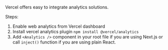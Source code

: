 Vercel offers easy to integrate analytics solutions.

Steps:

1. Enable web analytics from Vercel dashboard
2. Install vercel analytics plugin `npm install @vercel/analytics`
3. Add `<Analytics />` component in your root file if you are using Next.js or call `inject()` function if you are using plain React.
